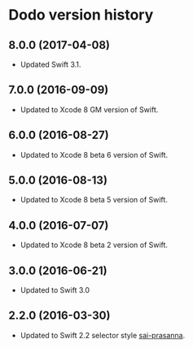 # Dodo version history

## 8.0.0 (2017-04-08)

* Updated Swift 3.1.

## 7.0.0 (2016-09-09)

* Updated to Xcode 8 GM version of Swift.


## 6.0.0 (2016-08-27)

* Updated to Xcode 8 beta 6 version of Swift.


## 5.0.0 (2016-08-13)

* Updated to Xcode 8 beta 5 version of Swift.


## 4.0.0 (2016-07-07)

* Updated to Xcode 8 beta 2 version of Swift.


## 3.0.0 (2016-06-21)

* Updated to Swift 3.0


## 2.2.0 (2016-03-30)

* Updated to Swift 2.2 selector style [sai-prasanna](https://github.com/sai-prasanna).